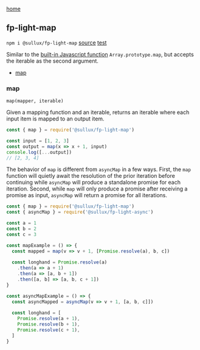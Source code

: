 [home](https://github.com/Sullux/fp-light/blob/master/README.md)

## fp-light-map

`npm i @sullux/fp-light-map`
[source](https://github.com/Sullux/fp-light/blob/master/lib/map/map.js)
[test](https://github.com/Sullux/fp-light/blob/master/lib/map/map.spec.js)

Similar to the [built-in Javascript function](https://developer.mozilla.org/en-US/docs/Web/JavaScript/Reference/Global_Objects/Array/map) `Array.prototype.map`, but accepts the iterable as the second argument.

* [map](#map)

### map

`map(mapper, iterable)`

Given a mapping function and an iterable, returns an iterable where each input item is mapped to an output item.

```javascript
const { map } = require('@sullux/fp-light-map')

const input = [1, 2, 3]
const output = map(x => x + 1, input)
console.log([...output])
// [2, 3, 4]
```

The behavior of `map` is different from `asyncMap` in a few ways. First, the `map` function will quietly await the resolution of the prior iteration before continuing while `asyncMap` will produce a standalone promise for each iteration. Second, while `map` will only produce a promise after receiving a promise as input, `asyncMap` will return a promise for all iterations.

```javascript
const { map } = require('@sullux/fp-light-map')
const { asyncMap } = require('@sullux/fp-light-async')

const a = 1
const b = 2
const c = 3

const mapExample = () => {
  const mapped = map(v => v + 1, [Promise.resolve(a), b, c])
  
  const longhand = Promise.resolve(a)
    .then(a => a + 1)
    .then(a => [a, b + 1])
    .then([a, b] => [a, b, c + 1])
}

const asyncMapExample = () => {
  const asyncMapped = asyncMap(v => v + 1, [a, b, c]])
  
  const longhand = [
    Promise.resolve(a + 1),
    Promise.resolve(b + 1),
    Promise.resolve(c + 1),
  ]
}

```

